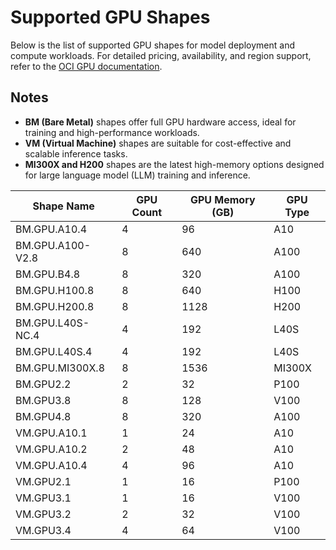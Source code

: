 

# Supported GPU Shapes

Below is the list of supported GPU shapes for model deployment and compute workloads. For detailed pricing, availability, and region support, refer to the [OCI GPU documentation](https://docs.oracle.com/en-us/iaas/Content/Compute/References/computeshapes.htm).

## Notes

* **BM (Bare Metal)** shapes offer full GPU hardware access, ideal for training and high-performance workloads.
* **VM (Virtual Machine)** shapes are suitable for cost-effective and scalable inference tasks.
* **MI300X and H200** shapes are the latest high-memory options designed for large language model (LLM) training and inference.


| Shape Name       | GPU Count | GPU Memory (GB) | GPU Type |
| ---------------- | --------- | --------------- | -------- |
| BM.GPU.A10.4     | 4         | 96              | A10      |
| BM.GPU.A100-V2.8 | 8         | 640             | A100     |
| BM.GPU.B4.8      | 8         | 320             | A100     |
| BM.GPU.H100.8    | 8         | 640             | H100     |
| BM.GPU.H200.8    | 8         | 1128            | H200     |
| BM.GPU.L40S-NC.4 | 4         | 192             | L40S     |
| BM.GPU.L40S.4    | 4         | 192             | L40S     |
| BM.GPU.MI300X.8  | 8         | 1536            | MI300X   |
| BM.GPU2.2        | 2         | 32              | P100     |
| BM.GPU3.8        | 8         | 128             | V100     |
| BM.GPU4.8        | 8         | 320             | A100     |
| VM.GPU.A10.1     | 1         | 24              | A10      |
| VM.GPU.A10.2     | 2         | 48              | A10      |
| VM.GPU.A10.4     | 4         | 96              | A10      |
| VM.GPU2.1        | 1         | 16              | P100     |
| VM.GPU3.1        | 1         | 16              | V100     |
| VM.GPU3.2        | 2         | 32              | V100     |
| VM.GPU3.4        | 4         | 64              | V100     |

